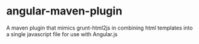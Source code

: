 angular-maven-plugin
====================

A maven plugin that mimics grunt-html2js in combining html templates into a single javascript file for use with Angular.js
